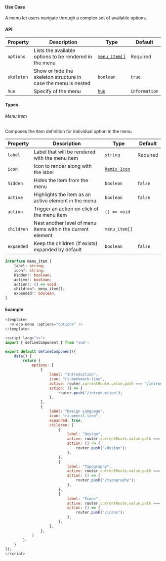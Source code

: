 #### Use Case

A menu let users navigate through a complex set of available options.

#### API

| Property   | Description                                                    | Type                        | Default       |
| ---------- | -------------------------------------------------------------- | --------------------------- | ------------- |
| `options`  | Lists the available options to be rendered in the menu         | [`menu_item[]`](#menu-item) | Required      |
| `skeleton` | Show or hide the skeleton structure in case the menu is nested | `boolean`                   | `true`        |
| `hue`      | Specify of the menu                                            | [`hue`](/types#hue)         | `information` |

#### Types

###### Menu Item

Composes the item definition for individual option in the menu

| Property   | Description                                                 | Type                                   | Default  |
| ---------- | ----------------------------------------------------------- | -------------------------------------- | -------- |
| `label`    | Label that will be rendered with the menu item              | `string`                               | Required |
| `icon`     | Icon to render along with the label                         | [`Remix Icon`](https://remixicon.com/) |          |
| `hidden`   | Hides the item from the menu                                | `boolean`                              | `false`  |
| `active`   | Highlights the item as an active element in the menu        | `boolean`                              | `false`  |
| `action`   | Trigger an action on click of the menu item                 | `() => void`                           |          |
| `children` | Nest another level of menu items within the current element | `menu_item[]`                          |          |
| `expanded` | Keep the children (if exists) expanded by default           | `boolean`                              | `false`  |

```ts
interface menu_item {
	label: string;
	icon?: string;
	hidden?: boolean;
	active?: boolean;
	action?: () => void;
	children?: menu_item[];
	expanded?: boolean;
}
```

#### Example

```js
<template>
  <v-eco-menu :options="options" />
</template>

<script lang="ts">
import { defineComponent } from "vue";

export default defineComponent({
  	data() {
		return {
			options: [
				{
					label: "Introduction",
					icon: "ri-bookmark-line",
					active: router.currentRoute.value.path === "/introduction",
					action: () => {
						router.push("/introduction");
					},
				},
				{
					label: "Design Language",
					icon: "ri-pencil-line",
					expanded: true,
					children: [
						{
							label: "Design",
							active: router.currentRoute.value.path === "/design",
							action: () => {
								router.push("/design");
							},
						},
						{
							label: "Typography",
							active: router.currentRoute.value.path === "/typography",
							action: () => {
								router.push("/typography");
							},
						},
						{
							label: "Icons",
							active: router.currentRoute.value.path === "/icons",
							action: () => {
								router.push("/icons");
							},
						},
					],
				},
			]
		}
	}
});
</script>
```
